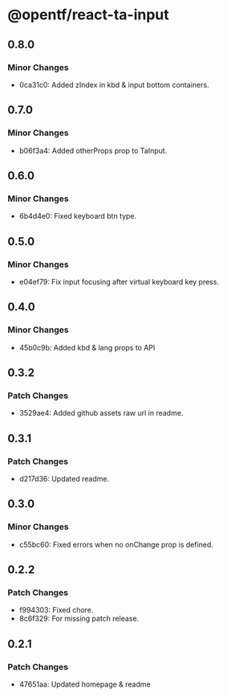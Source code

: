 # @opentf/react-ta-input

## 0.8.0

### Minor Changes

- 0ca31c0: Added zIndex in kbd & input bottom containers.

## 0.7.0

### Minor Changes

- b06f3a4: Added otherProps prop to TaInput.

## 0.6.0

### Minor Changes

- 6b4d4e0: Fixed keyboard btn type.

## 0.5.0

### Minor Changes

- e04ef79: Fix input focusing after virtual keyboard key press.

## 0.4.0

### Minor Changes

- 45b0c9b: Added kbd & lang props to API

## 0.3.2

### Patch Changes

- 3529ae4: Added github assets raw url in readme.

## 0.3.1

### Patch Changes

- d217d36: Updated readme.

## 0.3.0

### Minor Changes

- c55bc60: Fixed errors when no onChange prop is defined.

## 0.2.2

### Patch Changes

- f994303: Fixed chore.
- 8c6f329: For missing patch release.

## 0.2.1

### Patch Changes

- 47651aa: Updated homepage & readme
